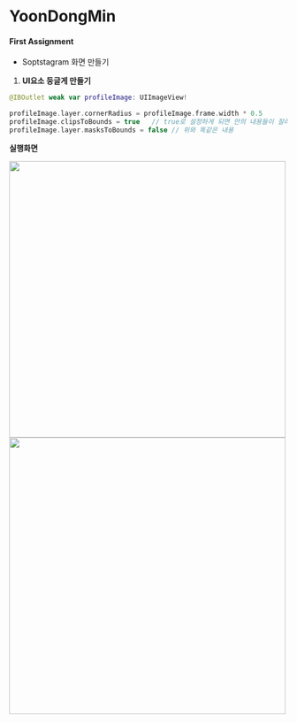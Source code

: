 # YoonDongMin


#### First Assignment



* Soptstagram 화면 만들기



1. **UI요소 둥글게 만들기**

```swift
@IBOutlet weak var profileImage: UIImageView!

profileImage.layer.cornerRadius = profileImage.frame.width * 0.5
profileImage.clipsToBounds = true   // true로 설정하게 되면 안의 내용들이 잘리게 된다. 즉, View를 기준으로 																				내용들이 나타난다.
profileImage.layer.masksToBounds = false // 위와 똑같은 내용
```



**실행화면**

<img src="./Image/firstAssignment1.gif" height="500px"/><img src="./Image/firstAssignment2.gif" height="500px"/>











